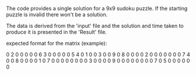 The code provides a single solution for a 9x9 sudoku puzzle. If the starting puzzle is invalid there won't be a solution.

The data is derived from the 'input' file and the solution and time taken to produce it is presented in the 'Result' file.

expected format for the matrix (example):

0 2 0 0 0 0 0 6 3
0 0 0 0 0 5 4 0 1
0 0 3 0 0 9 0 8 0
0 0 0 2 0 0 0 0 0
0 0 7 4 0 0 8 0 0
0 0 1 0 7 0 0 0 0
0 0 0 0 3 0 0 0 0
9 0 0 0 0 0 0 0 0
7 0 5 0 0 0 0 0 0

